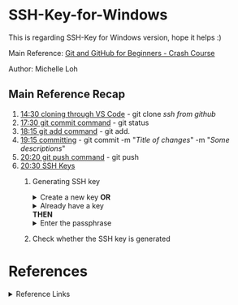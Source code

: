 # SSH-Key-for-Windows
This is regarding SSH-Key for Windows version, hope it helps :)

Main Reference: [Git and GitHub for Beginners - Crash Course](https://www.youtube.com/watch?v=RGOj5yH7evk&list=RDCMUC8butISFwT-Wl7EV0hUK0BQ&start_radio=1&t=829s)

Author: Michelle Loh

## Main Reference Recap
1. [14:30 cloning through VS Code](https://www.youtube.com/watch?v=RGOj5yH7evk&list=RDCMUC8butISFwT-Wl7EV0hUK0BQ&index=1&t=870s) - git clone *ssh from github*
2. [17:30 git commit command](https://www.youtube.com/watch?v=RGOj5yH7evk&list=RDCMUC8butISFwT-Wl7EV0hUK0BQ&index=1&t=1050s)  - git status
3. [18:15 git add command](https://www.youtube.com/watch?v=RGOj5yH7evk&list=RDCMUC8butISFwT-Wl7EV0hUK0BQ&index=1&t=1095s)   - git add.
4. [19:15 committing](https://www.youtube.com/watch?v=RGOj5yH7evk&list=RDCMUC8butISFwT-Wl7EV0hUK0BQ&index=1&t=1155s)  - git commit -m "*Title of changes*" -m "*Some descriptions*"
5. [20:20 git push command](https://www.youtube.com/watch?v=RGOj5yH7evk&list=RDCMUC8butISFwT-Wl7EV0hUK0BQ&index=1&t=1220s)  - git push
6. [20:30 SSH Keys](https://www.youtube.com/watch?v=RGOj5yH7evk&list=RDCMUC8butISFwT-Wl7EV0hUK0BQ&index=1&t=1230s)
    1. Generating SSH key</br>
        <details>
        <summary>Create a new key <strong>OR</strong></summary>
    
          `ssh-keygen -t rsa -b 4096 -C "your_email@.com` and Enter the key name
        </details>
        <details>
        <summary>Already have a key</summary>
    
            `ssh-keygen -t rsa -b 4096 -C "your_email@.com"" and Choose whether to overwrite the key
        </details>
        <strong>THEN</strong>
        <details>
        <summary>Enter the passphrase</summary>
            
        ```
            Enter passphrase (empty for no passphrase): [Type a passphrase]
            Enter same passphrase again: [Type passphrase again]
        ```
        </details>
     2. Check whether the SSH key is generated


# References
<details>
    <summary>Reference Links</summary>
1. <a href="https://www.jcchouinard.com/learn-git-and-github/">Learn Git and Git Hub</a><br>
2. <a href="https://www.youtube.com/watch?v=ZeWx0XNUZWE">Setup Username and Email with Git and GitHub in Visual Studio Code on Windows</a><br>
3. <a href="https://docs.github.com/en/github/authenticating-to-github/connecting-to-github-with-ssh">Connecting to GitHub with SSH</a><br>
    <ol>
        <ol>
        <li><a href="https://docs.github.com/en/github/authenticating-to-github/checking-for-existing-ssh-keysd">Checking for existing SSH keys</a></li>
        <li><a href="https://docs.github.com/en/github/authenticating-to-github/generating-a-new-ssh-key-and-adding-it-to-the-ssh-agent">Generating a new SSH key and adding it to the ssh-agent</a></li>
        <li><a href = "https://docs.github.com/en/github/authenticating-to-github/adding-a-new-ssh-key-to-your-github-account">Adding a new SSH key to your GitHub account</a></li>
        <li><a href = "https://docs.github.com/en/github/authenticating-to-github/testing-your-ssh-connection">Testing your SSH connection</a></li>
        <li><a href = "https://docs.github.com/en/github/authenticating-to-github/working-with-ssh-key-passphrases">Working with SSH key passphrases</a></li>
        <li><a href = "https://docs.github.com/en/github/authenticating-to-github/working-with-ssh-key-passphrases#auto-launching-ssh-agent-on-git-for-windows">Auto-launching ssh-agent on Git for Windows</a></li>
        <li><a href = "https://docs.github.com/en/github/authenticating-to-github/error-permission-denied-publickey">Error: Permission denied (publickey)</a></li>
            </ol>
        </ol>
4. <a href= "https://stackoverflow.com/questions/60984908/how-can-i-delete-all-ssh-keys-from-my-mac">How can I delete all SSH keys from my Mac</a><br>
5. <a href= "https://stackoverflow.com/questions/18880024/start-ssh-agent-on-login">Start ssh-agent on login</a>
</details>
